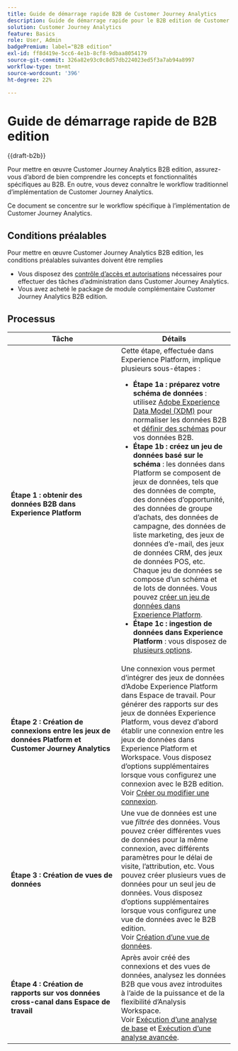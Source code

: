 ```yaml
---
title: Guide de démarrage rapide B2B de Customer Journey Analytics
description: Guide de démarrage rapide pour le B2B edition de Customer Journey Analytics.
solution: Customer Journey Analytics
feature: Basics
role: User, Admin
badgePremium: label="B2B edition"
exl-id: ff8d419e-5cc6-4e1b-8cf8-9dbaa8054179
source-git-commit: 326a82e93c0c8d57db224023ed5f3a7ab94a8997
workflow-type: tm+mt
source-wordcount: '396'
ht-degree: 22%

---
```



# Guide de démarrage rapide de B2B edition

{{draft-b2b}}

Pour mettre en œuvre Customer Journey Analytics B2B edition, assurez-vous d’abord de bien comprendre les concepts et fonctionnalités spécifiques au B2B. En outre, vous devez connaître le workflow traditionnel d’implémentation de Customer Journey Analytics.

Ce document se concentre sur le workflow spécifique à l’implémentation de Customer Journey Analytics.

## Conditions préalables

Pour mettre en œuvre Customer Journey Analytics B2B edition, les conditions préalables suivantes doivent être remplies

* Vous disposez des [contrôle d’accès et autorisations](/help/technotes/access-control.md) nécessaires pour effectuer des tâches d’administration dans Customer Journey Analytics.
* Vous avez acheté le package de module complémentaire Customer Journey Analytics B2B edition.


## Processus

| Tâche | Détails |
| --- | --- |
| **Étape 1 : obtenir des données B2B dans Experience Platform** | Cette étape, effectuée dans Experience Platform, implique plusieurs sous-étapes :<ul><li>**Étape 1a : préparez votre schéma de données** : utilisez [Adobe Experience Data Model (XDM)](https://experienceleague.adobe.com/docs/experience-platform/xdm/home.html?lang=fr) pour normaliser les données B2B et [définir des schémas](https://experienceleague.adobe.com/fr/docs/experience-platform/rtcdp/schemas/b2b) pour vos données B2B.</li><li>**Étape 1b : créez un jeu de données basé sur le schéma** : les données dans Platform se composent de jeux de données, tels que des données de compte, des données d’opportunité, des données de groupe d’achats, des données de campagne, des données de liste marketing, des jeux de données d’e-mail, des jeux de données CRM, des jeux de données POS, etc. Chaque jeu de données se compose d’un schéma et de lots de données. Vous pouvez [créer un jeu de données dans Experience Platform](https://experienceleague.adobe.com/docs/platform-learn/getting-started-for-data-architects-and-data-engineers/create-datasets.html?lang=fr).</li><li>**Étape 1c : ingestion de données dans Experience Platform** : vous disposez de [plusieurs options](https://experienceleague.adobe.com/fr/docs/experience-platform/ingestion/home).</li></ul> |
| **Étape 2 : Création de connexions entre les jeux de données Platform et Customer Journey Analytics** | Une connexion vous permet d’intégrer des jeux de données d’Adobe Experience Platform dans Espace de travail. Pour générer des rapports sur des jeux de données Experience Platform, vous devez d’abord établir une connexion entre les jeux de données dans Experience Platform et Workspace. Vous disposez d’options supplémentaires lorsque vous configurez une connexion avec le B2B edition. <br>Voir [Créer ou modifier une connexion](/help/connections/create-connection.md). |
| **Étape 3 : Création de vues de données** | Une vue de données est une vue *filtrée* des données. Vous pouvez créer différentes vues de données pour la même connexion, avec différents paramètres pour le délai de visite, l’attribution, etc. Vous pouvez créer plusieurs vues de données pour un seul jeu de données. Vous disposez d’options supplémentaires lorsque vous configurez une vue de données avec le B2B edition.<br>Voir [Création d’une vue de données](/help/data-views/create-dataview.md). |
| **Étape 4 : Création de rapports sur vos données cross-canal dans Espace de travail** | Après avoir créé des connexions et des vues de données, analysez les données B2B que vous avez introduites à l’aide de la puissance et de la flexibilité d’Analysis Workspace.<br>Voir [Exécution d’une analyse de base](/help/analysis-workspace/perform-basic-analysis.md) et [Exécution d’une analyse avancée](/help/analysis-workspace/perform-adv-analysis.md). |

<!--

## Use Case

The [B2B Use Case ](../data-ingestion/data-ingestion.md) document provides an example use case on how to implement Customer  Journey Analytics B2B Edition.

-->